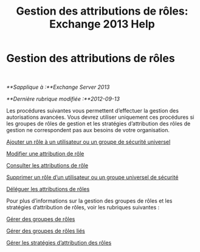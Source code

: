 ﻿---
title: 'Gestion des attributions de rôles: Exchange 2013 Help'
TOCTitle: Gestion des attributions de rôles
ms:assetid: 1d174faa-cea9-4267-a7b4-462041cf009b
ms:mtpsurl: https://technet.microsoft.com/fr-fr/library/Dd638091(v=EXCHG.150)
ms:contentKeyID: 50477613
ms.date: 05/23/2018
mtps_version: v=EXCHG.150
ms.translationtype: MT
---

# Gestion des attributions de rôles

 

_**Sapplique à :**Exchange Server 2013_

_**Dernière rubrique modifiée :**2012-09-13_

Les procédures suivantes vous permettent d’effectuer la gestion des autorisations avancées. Vous devrez utiliser uniquement ces procédures si les groupes de rôles de gestion et les stratégies d’attribution des rôles de gestion ne correspondent pas aux besoins de votre organisation.

[Ajouter un rôle à un utilisateur ou un groupe de sécurité universel](add-a-role-to-a-user-or-usg-exchange-2013-help.md)

[Modifier une attribution de rôle](change-a-role-assignment-exchange-2013-help.md)

[Consulter les attributions de rôle](view-role-assignments-exchange-2013-help.md)

[Supprimer un rôle d’un utilisateur ou un groupe universel de sécurité](remove-a-role-from-a-user-or-usg-exchange-2013-help.md)

[Déléguer les attributions de rôles](delegate-role-assignments-exchange-2013-help.md)

Pour plus d’informations sur la gestion des groupes de rôles et les stratégies d’attribution de rôles, voir les rubriques suivantes :

[Gérer des groupes de rôles](manage-role-groups-exchange-2013-help.md)

[Gérer des groupes de rôles liés](manage-linked-role-groups-exchange-2013-help.md)

[Gérer les stratégies d’attribution des rôles](manage-role-assignment-policies-exchange-2013-help.md)

